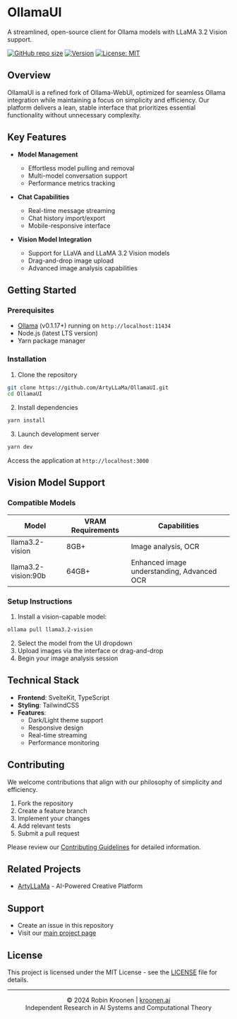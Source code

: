# OllamaUI

A streamlined, open-source client for Ollama models with LLaMA 3.2 Vision support.

[![GitHub repo size](https://img.shields.io/github/repo-size/ArtyLLaMa/OllamaUI)](https://github.com/ArtyLLaMa/OllamaUI)
[![Version](https://img.shields.io/github/package-json/v/ArtyLLaMa/OllamaUI)](https://github.com/ArtyLLaMa/OllamaUI/releases)
[![License: MIT](https://img.shields.io/badge/License-MIT-yellow.svg)](https://opensource.org/licenses/MIT)

## Overview

OllamaUI is a refined fork of Ollama-WebUI, optimized for seamless Ollama integration while maintaining a focus on simplicity and efficiency. Our platform delivers a lean, stable interface that prioritizes essential functionality without unnecessary complexity.

## Key Features

- **Model Management**

  - Effortless model pulling and removal
  - Multi-model conversation support
  - Performance metrics tracking

- **Chat Capabilities**

  - Real-time message streaming
  - Chat history import/export
  - Mobile-responsive interface

- **Vision Model Integration**
  - Support for LLaVA and LLaMA 3.2 Vision models
  - Drag-and-drop image upload
  - Advanced image analysis capabilities

## Getting Started

### Prerequisites

- [Ollama](https://ollama.ai/) (v0.1.17+) running on `http://localhost:11434`
- Node.js (latest LTS version)
- Yarn package manager

### Installation

1. Clone the repository

```bash
git clone https://github.com/ArtyLLaMa/OllamaUI.git
cd OllamaUI
```

2. Install dependencies

```bash
yarn install
```

3. Launch development server

```bash
yarn dev
```

Access the application at `http://localhost:3000`

## Vision Model Support

### Compatible Models

| Model               | VRAM Requirements | Capabilities                               |
| ------------------- | ----------------- | ------------------------------------------ |
| llama3.2-vision     | 8GB+              | Image analysis, OCR                        |
| llama3.2-vision:90b | 64GB+             | Enhanced image understanding, Advanced OCR |

### Setup Instructions

1. Install a vision-capable model:

```bash
ollama pull llama3.2-vision
```

2. Select the model from the UI dropdown
3. Upload images via the interface or drag-and-drop
4. Begin your image analysis session

## Technical Stack

- **Frontend**: SvelteKit, TypeScript
- **Styling**: TailwindCSS
- **Features**:
  - Dark/Light theme support
  - Responsive design
  - Real-time streaming
  - Performance monitoring

## Contributing

We welcome contributions that align with our philosophy of simplicity and efficiency.

1. Fork the repository
2. Create a feature branch
3. Implement your changes
4. Add relevant tests
5. Submit a pull request

Please review our [Contributing Guidelines](CONTRIBUTING.md) for detailed information.

## Related Projects

- [ArtyLLaMa](https://github.com/ArtyLLaMa/ArtyLLaMa) - AI-Powered Creative Platform

## Support

- Create an issue in this repository
- Visit our [main project page](https://github.com/ArtyLLaMa)

## License

This project is licensed under the MIT License - see the [LICENSE](LICENSE) file for details.

---

<div align="center">
© 2024 Robin Kroonen | <a href="https://kroonen.ai">kroonen.ai</a><br>
Independent Research in AI Systems and Computational Theory
</div>
